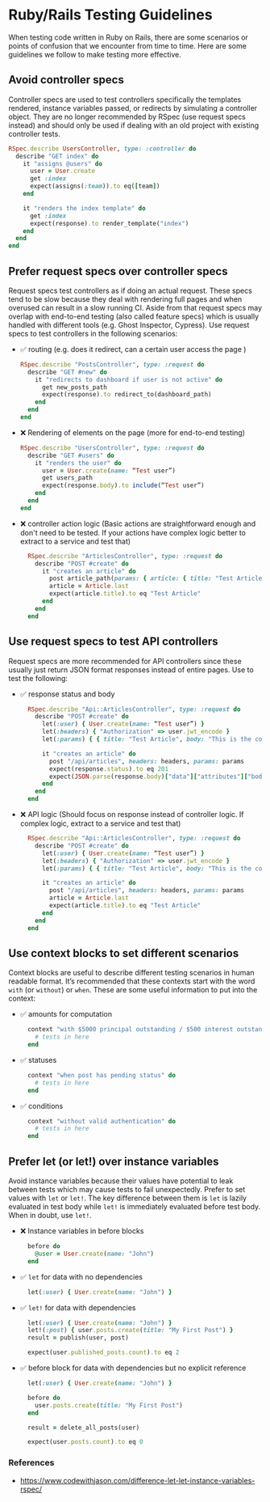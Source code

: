 # Ruby/Rails Testing Guidelines

When testing code written in Ruby on Rails, there are some scenarios or points of confusion that we encounter from time to time. Here are some guidelines we follow to make testing more effective.

## Avoid controller specs

Controller specs are used to test controllers specifically the templates rendered, instance variables passed, or redirects by simulating a controller object. They are no longer recommended by RSpec (use request specs instead) and should only be used if dealing with an old project with existing controller tests.

```ruby
RSpec.describe UsersController, type: :controller do
  describe "GET index" do
    it "assigns @users" do
      user = User.create
      get :index
      expect(assigns(:team)).to eq([team])
    end

    it "renders the index template" do
      get :index
      expect(response).to render_template("index")
    end
  end
end
```

## Prefer request specs over controller specs

Request specs test controllers as if doing an actual request. These specs tend to be slow because they deal with rendering full pages and when overused can result in a slow running CI. Aside from that request specs may overlap with end-to-end testing (also called feature specs) which is usually handled with different tools (e.g. Ghost Inspector, Cypress). Use request specs to test controllers in the following scenarios:
- ✅ routing (e.g. does it redirect, can a certain user access the page )
  ```ruby
  RSpec.describe "PostsController", type: :request do
    describe "GET #new" do
      it "redirects to dashboard if user is not active" do
        get new_posts_path
        expect(response).to redirect_to(dashboard_path)
      end
    end
  end
  ```
- ❌ Rendering of elements on the page (more for end-to-end testing)
  ```ruby
  RSpec.describe "UsersController", type: :request do
    describe "GET #users" do
      it "renders the user" do
        user = User.create(name: “Test user”)
        get users_path
        expect(response.body).to include(“Test user”)
      end
    end
  end
  ```
- ❌ controller action logic (Basic actions are straightforward enough and don't need to be tested. If your actions have complex logic better to extract to a service and test that)
  ```ruby
    RSpec.describe "ArticlesController", type: :request do
      describe "POST #create" do
        it "creates an article" do
          post article_path(params: { article: { title: "Test Article", body: "This is the content" } })
          article = Article.last
          expect(article.title).to eq "Test Article"
        end
      end
    end
  ```

## Use request specs to test API controllers

Request specs are more recommended for API controllers since these usually just return JSON format responses instead of entire pages. Use to test the following:
- ✅ response status and body
  ```ruby
    RSpec.describe "Api::ArticlesController", type: :request do
      describe "POST #create" do
        let(:user) { User.create(name: “Test user”) }
        let(:headers) { "Authorization" => user.jwt_encode }
        let(:params) { { title: "Test Article", body: "This is the content" } }

        it "creates an article" do
          post "/api/articles", headers: headers, params: params
          expect(response.status).to eq 201
          expect(JSON.parse(response.body)["data"]["attributes"]["body"]).to eq "This is the content"
        end
      end
    end
  ```
- ❌ API logic (Should focus on response instead of controller logic. If complex logic, extract to a service and test that)
  ```ruby
    RSpec.describe "Api::ArticlesController", type: :request do
      describe "POST #create" do
        let(:user) { User.create(name: “Test user”) }
        let(:headers) { "Authorization" => user.jwt_encode }
        let(:params) { { title: "Test Article", body: "This is the content" } }

        it "creates an article" do
          post "/api/articles", headers: headers, params: params
          article = Article.last
          expect(article.title).to eq "Test Article"
        end
      end
    end
  ```
## Use context blocks to set different scenarios

Context blocks are useful to describe different testing scenarios in human readable format. It’s recommended that these contexts start with the word `with` (or `without`) or `when`. These are some useful information to put into the context:
- ✅ amounts for computation
  ```ruby
    context "with $5000 principal outstanding / $500 interest outstanding / $10000 repayment" do
      # tests in here
    end
  ```
- ✅ statuses
  ```ruby
    context "when post has pending status" do
      # tests in here
    end
  ```
- ✅ conditions
  ```ruby
    context "without valid authentication" do
      # tests in here
    end
  ```

## Prefer let (or let!) over instance variables

Avoid instance variables because their values have potential to leak between tests which may cause tests to fail unexpectedly. Prefer to set values with `let` or `let!`. The key difference between them is `let` is lazily evaluated in test body while `let!` is immediately evaluated before test body. When in doubt, use `let!`.
- ❌ Instance variables in before blocks
  ```ruby
    before do
      @user = User.create(name: "John")
    end
  ```
- ✅ `let` for data with no dependencies
  ```ruby
    let(:user) { User.create(name: "John") }
  ```
- ✅ `let!` for data with dependencies
  ```ruby
    let(:user) { User.create(name: "John") }
    let!(:post) { user.posts.create(title: "My First Post") }
    result = publish(user, post)

    expect(user.published_posts.count).to eq 2
  ```
- ✅ before block for data with dependencies but no explicit reference
  ```ruby
    let(:user) { User.create(name: "John") }

    before do
      user.posts.create(title: "My First Post")
    end

    result = delete_all_posts(user)

    expect(user.posts.count).to eq 0
  ```

### References
- <https://www.codewithjason.com/difference-let-let-instance-variables-rspec/>

